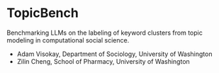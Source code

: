 # TopicBench
Benchmarking LLMs on the labeling of keyword clusters from topic modeling in computational social science.
- Adam Visokay, Department of Sociology, University of Washington
- Zilin Cheng, School of Pharmacy, University of Washington
